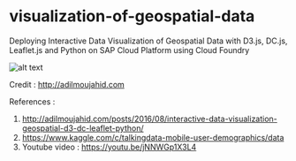 # visualization-of-geospatial-data

Deploying Interactive Data Visualization of Geospatial Data with D3.js, DC.js, Leaflet.js and Python on SAP Cloud Platform 
using Cloud Foundry

![alt text](https://github.com/jenizar/visualization-of-geospatial-data/blob/master/Screenshot.png)

Credit : http://adilmoujahid.com

References :
1. http://adilmoujahid.com/posts/2016/08/interactive-data-visualization-geospatial-d3-dc-leaflet-python/
2. https://www.kaggle.com/c/talkingdata-mobile-user-demographics/data
3. Youtube video : https://youtu.be/jNNWGp1X3L4
